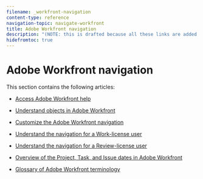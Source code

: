 ```yaml
---
filename: _workfront-navigation
content-type: reference
navigation-topic: navigate-workfront
title: Adobe Workfront navigation
description: "(NOTE: this is drafted because all these links are added to the "Navigate Workfront" TOC article. Having this as another link in that one looked very confusing."
hidefromtoc: true
---
```


# Adobe Workfront navigation

<!--
<div data-mc-conditions="QuicksilverOrClassic.Draft mode">
<p>(NOTE: this is drafted because all these links are added to the "Navigate Workfront" TOC article. Having this as another link in that one looked very confusing.</p>
<p>Keep this article here, however, so we won't add another TOC for this folder thinking that it might be missing.) </p>
</div>
-->

This section contains the following articles:

* [Access Adobe Workfront help](../../../workfront-basics/navigate-workfront/workfront-navigation/access-workfront-help.md) 
* [Understand objects in Adobe Workfront](../../../workfront-basics/navigate-workfront/workfront-navigation/understand-objects.md) 
* [Customize the Adobe Workfront navigation](../../../workfront-basics/navigate-workfront/workfront-navigation/customize-global-navigation-bar.md) 
* [Understand the navigation for a Work-license user](../../../workfront-basics/navigate-workfront/workfront-navigation/worker-global-navigation-bar.md) 
* [Understand the navigation for a Review-license user](../../../workfront-basics/navigate-workfront/workfront-navigation/reviewer-global-navigation-bar.md) 
* [Overview of the Project, Task, and Issue dates in Adobe Workfront](../../../workfront-basics/navigate-workfront/workfront-navigation/definitions-pti-dates.md) 
* [Glossary of Adobe Workfront terminology](../../../workfront-basics/navigate-workfront/workfront-navigation/workfront-terminology-glossary.md)

  <!--
  <li data-mc-conditions="QuicksilverOrClassic.Draft mode"><a href="../../../workfront-basics/navigate-workfront/workfront-navigation/glossary-ad-hoc.md" class="MCXref xref" xrefformat="{para}">Workfront terminology glossary for ad hoc</a> </li>
  -->

  <!--
  <li data-mc-conditions="QuicksilverOrClassic.Draft mode"><a href="../../../workfront-basics/navigate-workfront/workfront-navigation/glossary-of-workfront-terms.md" class="MCXref xref" xrefformat="{para}">Glossary of Workfront terms</a> </li>
  -->

  <!--
  <li data-mc-conditions="QuicksilverOrClassic.Draft mode"><a href="../../../workfront-basics/navigate-workfront/workfront-navigation/glossary-workfront-terms-a-c.md" class="MCXref xref" xrefformat="{para}">Glossary of Workfront terms (A-C)</a> </li>
  -->

  <!--
  <li data-mc-conditions="QuicksilverOrClassic.Draft mode"><a href="../../../workfront-basics/navigate-workfront/workfront-navigation/glossary-workfront-terms-d-f.md" class="MCXref xref" xrefformat="{para}">Glossary of Workfront terms (D-F)</a> </li>
  -->

  <!--
  <li data-mc-conditions="QuicksilverOrClassic.Draft mode"><a href="../../../workfront-basics/navigate-workfront/workfront-navigation/glossary-workfront-terms-g-i.md" class="MCXref xref" xrefformat="{para}">Glossary of Workfront terms (G-I)</a> </li>
  -->

  <!--
  <li data-mc-conditions="QuicksilverOrClassic.Draft mode"><a href="../../../workfront-basics/navigate-workfront/workfront-navigation/glossary-workfront-terms-j-l.md" class="MCXref xref" xrefformat="{para}">Glossary of Workfront terms (J-L)</a> </li>
  -->

  <!--
  <li data-mc-conditions="QuicksilverOrClassic.Draft mode"><a href="../../../workfront-basics/navigate-workfront/workfront-navigation/glossary-workfront-terms-m-o.md" class="MCXref xref" xrefformat="{para}">Glossary of Workfront terms (M-O)</a> </li>
  -->

  <!--
  <li data-mc-conditions="QuicksilverOrClassic.Draft mode"><a href="../../../workfront-basics/navigate-workfront/workfront-navigation/glossary-workfront-terms-p-r.md" class="MCXref xref" xrefformat="{para}">Glossary of Workfront terms (P-R)</a> </li>
  -->

  <!--
  <li data-mc-conditions="QuicksilverOrClassic.Draft mode"><a href="../../../workfront-basics/navigate-workfront/workfront-navigation/glossary-workfront-terms-s-u.md" class="MCXref xref" xrefformat="{para}">Glossary of Workfront terms (S-U)</a> </li>
  -->

  <!--
  <li data-mc-conditions="QuicksilverOrClassic.Draft mode"><a href="../../../workfront-basics/navigate-workfront/workfront-navigation/glossary-workfront-terms-v-z.md" class="MCXref xref" xrefformat="{para}">Glossary of Workfront terms (V-Z)</a> </li>
  -->

